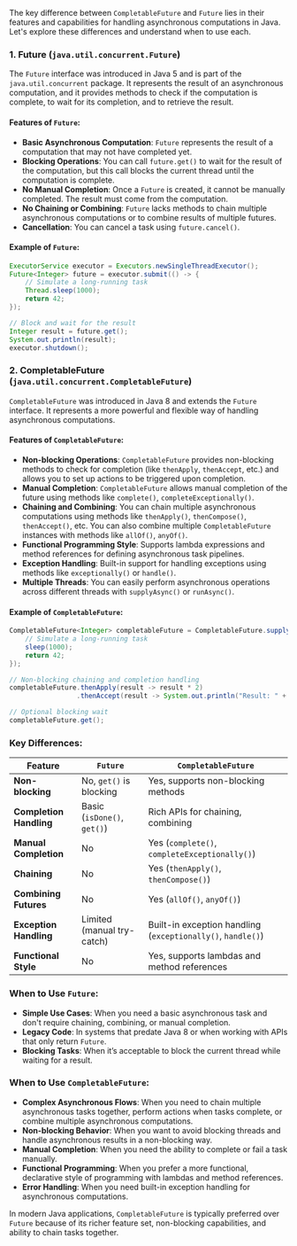 The key difference between `CompletableFuture` and `Future` lies in their features and capabilities for handling asynchronous computations in Java. Let's explore these differences and understand when to use each.

### **1. Future** (`java.util.concurrent.Future`)

The `Future` interface was introduced in Java 5 and is part of the `java.util.concurrent` package. It represents the result of an asynchronous computation, and it provides methods to check if the computation is complete, to wait for its completion, and to retrieve the result.

#### Features of `Future`:
- **Basic Asynchronous Computation**: `Future` represents the result of a computation that may not have completed yet.
- **Blocking Operations**: You can call `future.get()` to wait for the result of the computation, but this call blocks the current thread until the computation is complete.
- **No Manual Completion**: Once a `Future` is created, it cannot be manually completed. The result must come from the computation.
- **No Chaining or Combining**: `Future` lacks methods to chain multiple asynchronous computations or to combine results of multiple futures.
- **Cancellation**: You can cancel a task using `future.cancel()`.

#### Example of `Future`:
```java
ExecutorService executor = Executors.newSingleThreadExecutor();
Future<Integer> future = executor.submit(() -> {
    // Simulate a long-running task
    Thread.sleep(1000);
    return 42;
});

// Block and wait for the result
Integer result = future.get();
System.out.println(result);
executor.shutdown();
```

### **2. CompletableFuture** (`java.util.concurrent.CompletableFuture`)

`CompletableFuture` was introduced in Java 8 and extends the `Future` interface. It represents a more powerful and flexible way of handling asynchronous computations.

#### Features of `CompletableFuture`:
- **Non-blocking Operations**: `CompletableFuture` provides non-blocking methods to check for completion (like `thenApply`, `thenAccept`, etc.) and allows you to set up actions to be triggered upon completion.
- **Manual Completion**: `CompletableFuture` allows manual completion of the future using methods like `complete()`, `completeExceptionally()`.
- **Chaining and Combining**: You can chain multiple asynchronous computations using methods like `thenApply()`, `thenCompose()`, `thenAccept()`, etc. You can also combine multiple `CompletableFuture` instances with methods like `allOf()`, `anyOf()`.
- **Functional Programming Style**: Supports lambda expressions and method references for defining asynchronous task pipelines.
- **Exception Handling**: Built-in support for handling exceptions using methods like `exceptionally()` or `handle()`.
- **Multiple Threads**: You can easily perform asynchronous operations across different threads with `supplyAsync()` or `runAsync()`.

#### Example of `CompletableFuture`:
```java
CompletableFuture<Integer> completableFuture = CompletableFuture.supplyAsync(() -> {
    // Simulate a long-running task
    sleep(1000);
    return 42;
});

// Non-blocking chaining and completion handling
completableFuture.thenApply(result -> result * 2)
                 .thenAccept(result -> System.out.println("Result: " + result));

// Optional blocking wait
completableFuture.get();
```

### **Key Differences:**

| Feature               | `Future`                            | `CompletableFuture`               |
|-----------------------|-------------------------------------|-----------------------------------|
| **Non-blocking**       | No, `get()` is blocking             | Yes, supports non-blocking methods|
| **Completion Handling**| Basic (`isDone()`, `get()`)         | Rich APIs for chaining, combining |
| **Manual Completion**  | No                                  | Yes (`complete()`, `completeExceptionally()`) |
| **Chaining**           | No                                  | Yes (`thenApply()`, `thenCompose()`) |
| **Combining Futures**  | No                                  | Yes (`allOf()`, `anyOf()`)        |
| **Exception Handling** | Limited (manual try-catch)          | Built-in exception handling (`exceptionally()`, `handle()`) |
| **Functional Style**   | No                                  | Yes, supports lambdas and method references |

### **When to Use `Future`**:
- **Simple Use Cases**: When you need a basic asynchronous task and don't require chaining, combining, or manual completion.
- **Legacy Code**: In systems that predate Java 8 or when working with APIs that only return `Future`.
- **Blocking Tasks**: When it’s acceptable to block the current thread while waiting for a result.

### **When to Use `CompletableFuture`**:
- **Complex Asynchronous Flows**: When you need to chain multiple asynchronous tasks together, perform actions when tasks complete, or combine multiple asynchronous computations.
- **Non-blocking Behavior**: When you want to avoid blocking threads and handle asynchronous results in a non-blocking way.
- **Manual Completion**: When you need the ability to complete or fail a task manually.
- **Functional Programming**: When you prefer a more functional, declarative style of programming with lambdas and method references.
- **Error Handling**: When you need built-in exception handling for asynchronous computations.

In modern Java applications, `CompletableFuture` is typically preferred over `Future` because of its richer feature set, non-blocking capabilities, and ability to chain tasks together.
